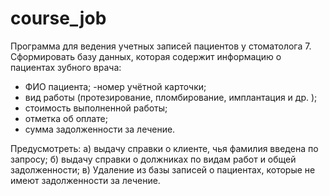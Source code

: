 # course_job
Программа для ведения учетных записей пациентов у стоматолога
7.	Сформировать базу данных, которая содержит информацию о пациентах зубного врача:
-	ФИО пациента;
-номер учётной карточки;
-	вид работы (протезирование, пломбирование, имплантация и др. );
-	стоимость выполненной работы;
-	отметка об оплате;
-	сумма задолженности за лечение.

Предусмотреть:
а) выдачу справки о клиенте, чья фамилия введена по запросу; 
б) выдачу справки о должниках по видам работ и общей задолженности;
в) Удаление из базы записей о пациентах, которые не имеют задолженности за лечение.
